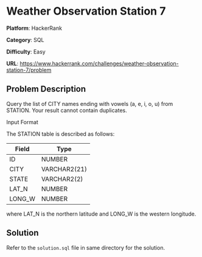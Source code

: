 # Weather Observation Station 7

**Platform**: HackerRank

**Category**: SQL

**Difficulty**: Easy

**URL**: https://www.hackerrank.com/challenges/weather-observation-station-7/problem

## Problem Description

Query the list of CITY names ending with vowels (a, e, i, o, u) from STATION. Your result cannot contain duplicates.

Input Format

The STATION table is described as follows:

| Field | Type |
|-------|------|
| ID | NUMBER |
| CITY | VARCHAR2(21) |
| STATE | VARCHAR2(2) |
| LAT_N | NUMBER |
| LONG_W | NUMBER |

where LAT_N is the northern latitude and LONG_W is the western longitude.

## Solution

Refer to the `solution.sql` file in same directory for the solution.